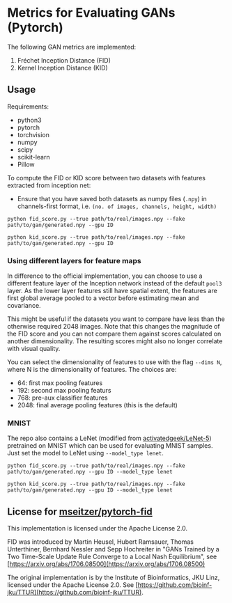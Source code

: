 # Metrics for Evaluating GANs (Pytorch)

The following GAN metrics are implemented:

1. Fréchet Inception Distance (FID)
2. Kernel Inception Distance (KID)


## Usage

Requirements:
- python3
- pytorch
- torchvision
- numpy
- scipy
- scikit-learn
- Pillow

To compute the FID or KID score between two datasets with features extracted from inception net:

* Ensure that you have saved both datasets as numpy files (`.npy`) in channels-first format, i.e. `(no. of images, channels, height, width)`

```
python fid_score.py --true path/to/real/images.npy --fake path/to/gan/generated.npy --gpu ID
```
```
python kid_score.py --true path/to/real/images.npy --fake path/to/gan/generated.npy --gpu ID
```

### Using different layers for feature maps

In difference to the official implementation, you can choose to use a different feature layer of the Inception network instead of the default `pool3` layer. 
As the lower layer features still have spatial extent, the features are first global average pooled to a vector before estimating mean and covariance.

This might be useful if the datasets you want to compare have less than the otherwise required 2048 images. 
Note that this changes the magnitude of the FID score and you can not compare them against scores calculated on another dimensionality. 
The resulting scores might also no longer correlate with visual quality.

You can select the dimensionality of features to use with the flag `--dims N`, where N is the dimensionality of features. 
The choices are:
- 64:   first max pooling features
- 192:  second max pooling featurs
- 768:  pre-aux classifier features
- 2048: final average pooling features (this is the default)

### MNIST

The repo also contains a LeNet (modified from [activatedgeek/LeNet-5](https://github.com/activatedgeek/LeNet-5)) pretrained on MNIST which can be used for evaluating MNIST samples. Just set the model to LeNet using `--model_type lenet`.

```
python fid_score.py --true path/to/real/images.npy --fake path/to/gan/generated.npy --gpu ID --model_type lenet
```
```
python kid_score.py --true path/to/real/images.npy --fake path/to/gan/generated.npy --gpu ID --model_type lenet
```

## License for [mseitzer/pytorch-fid](https://github.com/mseitzer/pytorch-fid)

This implementation is licensed under the Apache License 2.0.

FID was introduced by Martin Heusel, Hubert Ramsauer, Thomas Unterthiner, Bernhard Nessler and Sepp Hochreiter in "GANs Trained by a Two Time-Scale Update Rule Converge to a Local Nash Equilibrium", see [https://arxiv.org/abs/1706.08500](https://arxiv.org/abs/1706.08500)

The original implementation is by the Institute of Bioinformatics, JKU Linz, licensed under the Apache License 2.0.
See [https://github.com/bioinf-jku/TTUR](https://github.com/bioinf-jku/TTUR).
